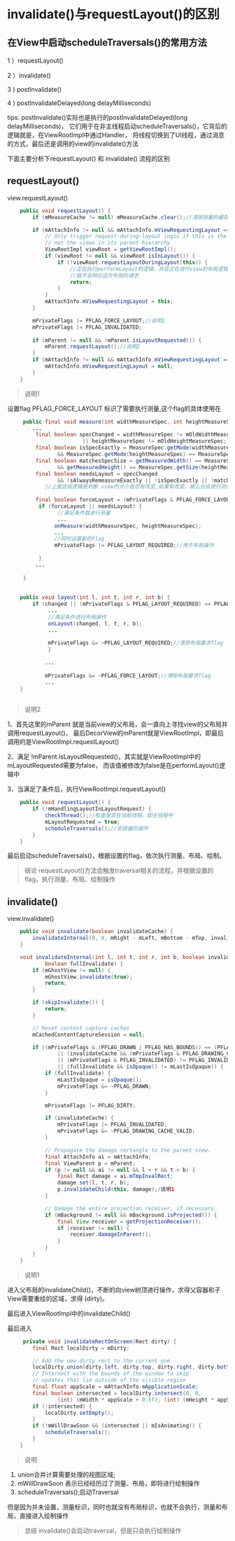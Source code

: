 invalidate()与requestLayout()的区别
====

## 在View中启动scheduleTraversals()的常用方法

1 ）requestLayout()

2 ）invalidate()

3 ) postInvalidate()

4 ) postInvalidateDelayed(long delayMilliseconds)

tips:  postInvalidate()实际也是执行的postInvalidateDelayed(long delayMilliseconds)，
它们用于在非主线程启动scheduleTraversals()，它背后的逻辑就是，在ViewRootImpl中通过Handler，
将线程切换到了UI线程，通过消息的方式，最后还是调用的view的invalidate()方法

下面主要分析下requestLayout() 和 invalidate() 流程的区别

## requestLayout()

view.requestLayout()

```java
    public void requestLayout() {
        if (mMeasureCache != null) mMeasureCache.clear();//清除测量的缓存数据

        if (mAttachInfo != null && mAttachInfo.mViewRequestingLayout == null) {
            // Only trigger request-during-layout logic if this is the view requesting it,
            // not the views in its parent hierarchy
            ViewRootImpl viewRoot = getViewRootImpl();
            if (viewRoot != null && viewRoot.isInLayout()) {
                if (!viewRoot.requestLayoutDuringLayout(this)) {
                    //正在执行performLayout的逻辑，并且正在进行view的布局逻辑时
                    //就不会响应这次布局的请求
                    return;
                }
            }
            mAttachInfo.mViewRequestingLayout = this;
        }

        mPrivateFlags |= PFLAG_FORCE_LAYOUT;//说明1
        mPrivateFlags |= PFLAG_INVALIDATED;
        
        if (mParent != null && !mParent.isLayoutRequested()) {
            mParent.requestLayout();//说明2
        }
        if (mAttachInfo != null && mAttachInfo.mViewRequestingLayout == this) {
            mAttachInfo.mViewRequestingLayout = null;
        }
    }
```
> 说明1

设置flag PFLAG_FORCE_LAYOUT 标识了需要执行测量,这个flag的具体使用在

```java
     public final void measure(int widthMeasureSpec, int heightMeasureSpec){
        ...
         final boolean specChanged = widthMeasureSpec != mOldWidthMeasureSpec
                        || heightMeasureSpec != mOldHeightMeasureSpec;
         final boolean isSpecExactly = MeasureSpec.getMode(widthMeasureSpec) == MeasureSpec.EXACTLY
                && MeasureSpec.getMode(heightMeasureSpec) == MeasureSpec.EXACTLY;
         final boolean matchesSpecSize = getMeasuredWidth() == MeasureSpec.getSize(widthMeasureSpec)
                && getMeasuredHeight() == MeasureSpec.getSize(heightMeasureSpec);
         final boolean needsLayout = specChanged
                && (sAlwaysRemeasureExactly || !isSpecExactly || !matchesSpecSize);
            //上面这段逻辑是判断 view的大小是否有改变,如果有改变，那么也会进行测量        
        
         final boolean forceLayout = (mPrivateFlags & PFLAG_FORCE_LAYOUT) == PFLAG_FORCE_LAYOUT;
          if (forceLayout || needsLayout) {
                //满足条件就进行测量
                ...
               onMeasure(widthMeasureSpec, heightMeasureSpec);
               ...
               //同时设置新的flag
               mPrivateFlags |= PFLAG_LAYOUT_REQUIRED;//用于布局操作
               
          }
         ...
         
     }
     
     
    public void layout(int l, int t, int r, int b) {
        if (changed || (mPrivateFlags & PFLAG_LAYOUT_REQUIRED) == PFLAG_LAYOUT_REQUIRED) {
             ...
             //满足条件进行布局操作
             onLayout(changed, l, t, r, b);
             ...
             
             mPrivateFlags &= ~PFLAG_LAYOUT_REQUIRED;//清除布局要求flag
             }
             
            ...
            
            mPrivateFlags &= ~PFLAG_FORCE_LAYOUT;//清除布局要求flag
            ...
    }
     
```

> 说明2

1、首先这里的mParent 就是当前view的父布局，会一直向上寻找view的父布局并调用requestLayout()，
最后DecorView的mParent就是ViewRootImpl，即最后调用的是ViewRootImpl.requestLayout()

2、满足 !mParent.isLayoutRequested()，其实就是ViewRootImpl中的mLayoutRequested需要为false，
而该值被修改为false是在performLayout()逻辑中

3、当满足了条件后，执行ViewRootImpl.requestLayout()
```java
    public void requestLayout() {
        if (!mHandlingLayoutInLayoutRequest) {
            checkThread();//检查是否在当前线程。即主线程中
            mLayoutRequested = true;
            scheduleTraversals();//安排遍历操作
        }
    }
```
最后启动scheduleTraversals()，根据设置的flag，依次执行测量、布局、绘制。

> 结论 requestLayout()方法会触发traversal相关的流程，并根据设置的flag，执行测量、布局、绘制操作


## invalidate()

view.invalidate()

```java
    public void invalidate(boolean invalidateCache) {
        invalidateInternal(0, 0, mRight - mLeft, mBottom - mTop, invalidateCache, true);
    }

    void invalidateInternal(int l, int t, int r, int b, boolean invalidateCache,
            boolean fullInvalidate) {
        if (mGhostView != null) {
            mGhostView.invalidate(true);
            return;
        }

        if (skipInvalidate()) {
            return;
        }

        // Reset content capture caches
        mCachedContentCaptureSession = null;

        if ((mPrivateFlags & (PFLAG_DRAWN | PFLAG_HAS_BOUNDS)) == (PFLAG_DRAWN | PFLAG_HAS_BOUNDS)
                || (invalidateCache && (mPrivateFlags & PFLAG_DRAWING_CACHE_VALID) == PFLAG_DRAWING_CACHE_VALID)
                || (mPrivateFlags & PFLAG_INVALIDATED) != PFLAG_INVALIDATED
                || (fullInvalidate && isOpaque() != mLastIsOpaque)) {
            if (fullInvalidate) {
                mLastIsOpaque = isOpaque();
                mPrivateFlags &= ~PFLAG_DRAWN;
            }

            mPrivateFlags |= PFLAG_DIRTY;

            if (invalidateCache) {
                mPrivateFlags |= PFLAG_INVALIDATED;
                mPrivateFlags &= ~PFLAG_DRAWING_CACHE_VALID;
            }

            // Propagate the damage rectangle to the parent view.
            final AttachInfo ai = mAttachInfo;
            final ViewParent p = mParent;
            if (p != null && ai != null && l < r && t < b) {
                final Rect damage = ai.mTmpInvalRect;
                damage.set(l, t, r, b);
                p.invalidateChild(this, damage);/说明1
            }

            // Damage the entire projection receiver, if necessary.
            if (mBackground != null && mBackground.isProjected()) {
                final View receiver = getProjectionReceiver();
                if (receiver != null) {
                    receiver.damageInParent();
                }
            }
        }
    }
```
> 说明1

进入父布局的invalidateChild()，不断的向view树顶进行操作，求得父容器和子View需要重绘的区域，求得 (dirty)。

最后进入ViewRootImpl中的invalidateChild()

最后进入
```java
     private void invalidateRectOnScreen(Rect dirty) {
        final Rect localDirty = mDirty;

        // Add the new dirty rect to the current one
        localDirty.union(dirty.left, dirty.top, dirty.right, dirty.bottom);//说明
        // Intersect with the bounds of the window to skip
        // updates that lie outside of the visible region
        final float appScale = mAttachInfo.mApplicationScale;
        final boolean intersected = localDirty.intersect(0, 0,
                (int) (mWidth * appScale + 0.5f), (int) (mHeight * appScale + 0.5f));
        if (!intersected) {
            localDirty.setEmpty();
        }
        if (!mWillDrawSoon && (intersected || mIsAnimating)) {
            scheduleTraversals();
        }
    }
```
> 说明

1) union合并计算需要处理的视图区域;
2) mWillDrawSoon 表示已经经历过了测量、布局，即将进行绘制操作
3) scheduleTraversals();启动Traversal

但是因为并未设置，测量标识，同时也就没有布局标识，也就不会执行，测量和布局，直接进入绘制操作

> 总结 invalidate()会启动traversal，但是只会执行绘制操作